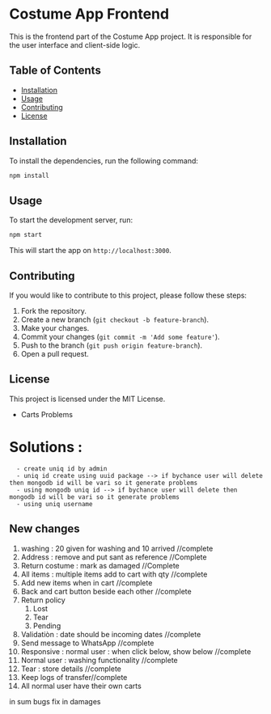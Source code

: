 # Costume App Frontend

This is the frontend part of the Costume App project. It is responsible for the user interface and client-side logic.

## Table of Contents

- [Installation](#installation)
- [Usage](#usage)
- [Contributing](#contributing)
- [License](#license)

## Installation

To install the dependencies, run the following command:

```bash
npm install
```

## Usage

To start the development server, run:

```bash
npm start
```

This will start the app on `http://localhost:3000`.

## Contributing

If you would like to contribute to this project, please follow these steps:

1. Fork the repository.
2. Create a new branch (`git checkout -b feature-branch`).
3. Make your changes.
4. Commit your changes (`git commit -m 'Add some feature'`).
5. Push to the branch (`git push origin feature-branch`).
6. Open a pull request.

## License

This project is licensed under the MIT License.


   <!-- - what update in the user  -->
 
   - Carts Problems
   # Solutions : 
      - create uniq id by admin 
      - uniq id create using uuid package --> if bychance user will delete then mongodb id will be vari so it generate problems
      - using mongodb uniq id --> if bychance user will delete then mongodb id will be vari so it generate problems
      - using uniq username 




## New changes
1. washing : 20 given for washing and 10 arrived //complete
2. Address : remove and put sant as  reference //Complete
3. Return costume : mark as damaged //Complete
4. All items : multiple items add to cart with qty //complete
5. Add new items when in cart //complete
6. Back and cart button beside each other //complete
7. Return policy 
    1. Lost 
    2. Tear
    3. Pending 
8. Validatiòn : date should be incoming dates //complete
9. Send message to WhatsApp //complete
10. Responsive : normal user : when click below, show below //complete
11. Normal user : washing functionality //complete
12. Tear : store details //complete
13. Keep logs of transfer//complete
14. All normal user have their own carts



in sum bugs fix in damages

